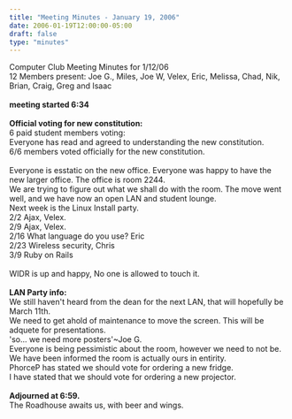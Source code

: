 ```yaml
---
title: "Meeting Minutes - January 19, 2006"
date: 2006-01-19T12:00:00-05:00
draft: false
type: "minutes"
---
```


Computer Club Meeting Minutes for 1/12/06<br>
12 Members present: Joe G.,  Miles, Joe W, Velex, Eric, Melissa, Chad, Nik, Brian, Craig, Greg and Isaac<br>
<br>
<b> meeting started 6:34</b><br>
<br>
<b>Official voting for new constitution:</b><br>
6 paid student members voting:<br>
Everyone has read and agreed to understanding the new constitution.<br>
6/6 members voted officially for the new constitution.<br>
<br>
Everyone is esstatic on the new office. Everyone was happy to have the new larger office. The office is room 2244.<br>
We are trying to figure out what we shall do with the room. The move went well, and we have now an open LAN and student lounge.<br>
Next week is the Linux Install party.<br>
2/2 Ajax, Velex.<br>
2/9 Ajax, Velex.<br>
2/16 What language do you use? Eric<br>
2/23 Wireless security, Chris<br>
3/9 Ruby on Rails<br>
<br>
WIDR is up and happy, No one is allowed to touch it.<br>
<br>
<b>LAN Party info:</b><br>
We still haven't heard from the dean for the next LAN, that will hopefully be March 11th.<br>
We need to get ahold of maintenance to move the screen.  This will be adquete for presentations.<br>
'so... we need more posters'~Joe G.<br>
Everyone is being pessimistic about the room, however we need to not be.  We have been informed the room is actually ours in entirity.<br>
PhorceP has stated we should vote for ordering a new fridge.<br>
I have stated that we should vote for ordering a new projector.<br>
<BR>
<b>Adjourned at 6:59.</b><br>
The Roadhouse awaits us, with beer and wings.<br>

